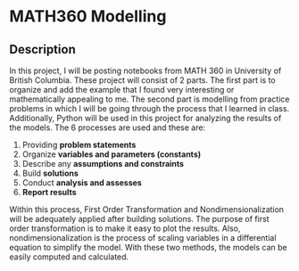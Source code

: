 # MATH360 Modelling

## Description
In this project, I will be posting notebooks from MATH 360 in University of British Columbia. These project will consist of 2 parts. The first part is to organize and add the example that I found very interesting or mathematically appealing to me. The second part is modelling from practice problems in which I will be going through the process that I learned in class. Additionally, Python will be used in this project for analyzing the results of the models.
The 6 processes are used and these are:
1. Providing **problem statements**
2. Organize **variables and parameters (constants)**
3. Describe any **assumptions and constraints**
4. Build **solutions**
5. Conduct **analysis and assesses**
6. **Report results**

Within this process, First Order Transformation and Nondimensionalization will be adequately applied after building solutions. 
The purpose of first order transformation is to make it easy to plot the results. Also, nondimensionalization is the process of scaling variables in a differential equation to simplify the model. With these two methods, the models can be easily computed and calculated. 